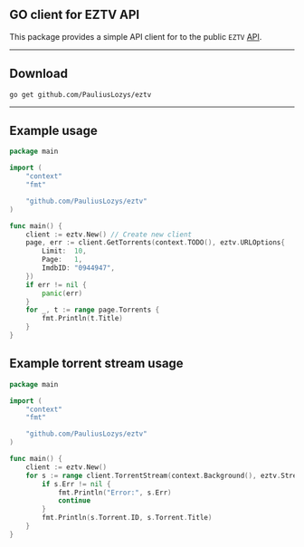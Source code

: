 ## GO client for EZTV API
This package provides a simple API client for to the public `EZTV` [API](https://eztv.re/api/).

---
## Download
```shell
go get github.com/PauliusLozys/eztv
```
---
## Example usage
```go
package main

import (
	"context"
	"fmt"

	"github.com/PauliusLozys/eztv"
)

func main() {
	client := eztv.New() // Create new client
	page, err := client.GetTorrents(context.TODO(), eztv.URLOptions{
		Limit:  10,
		Page:   1,
		ImdbID: "0944947",
	})
	if err != nil {
		panic(err)
	}
	for _, t := range page.Torrents {
		fmt.Println(t.Title)
	}
}
```
 ## Example torrent stream usage
```go
package main

import (
	"context"
	"fmt"

	"github.com/PauliusLozys/eztv"
)

func main() {
	client := eztv.New()
	for s := range client.TorrentStream(context.Background(), eztv.StreamOptions{LastTorrentID: 0, ImdbID: "tt7908628"}) {
		if s.Err != nil {
			fmt.Println("Error:", s.Err)
			continue
		}
		fmt.Println(s.Torrent.ID, s.Torrent.Title)
	}
}
```